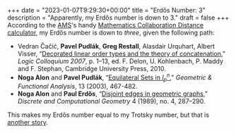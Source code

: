 +++
date = "2023-01-07T9:29:30+00:00"
title = "Erdős Number: 3"
description = "Apparently, my Erdős number is down to 3."
draft = false
+++
According to the [AMS](https://ams.org/)'s handy [Mathematics Collaboration Distance calculator](https://mathscinet.ams.org/mathscinet/collaborationDistance.html?group_source=328105), my Erdős number is down to _three_, given the following path:

* Vedran Čačić, **Pavel Pudlák**, **Greg Restall**, Alasdair Urquhart, Albert Visser, &ldquo;[Decorated linear order types and the theory of concatenation](https://consequently.org/writing/dlot/),&rdquo; _Logic Colloquium 2007_, p. 1–13, ed. F. Delon, U. Kohlenbach, P. Maddy and F. Stephan, Cambridge University Press, 2010. 
* **Noga Alon** and **Pavel Pudlák**, &ldquo;[Equilateral Sets in $l^n_p$](https://doi.org/10.1007/s00039-003-0418-7),&rdquo; _Geometric &amp; Functional Analysis_, 13 (2003), 467-482.
* **Noga Alon** and **Paul Erdős**, &ldquo;[Disjoint edges in geometric graphs](https://doi.org/10.1007/BF02187731),&rdquo; _Discrete and Computational Geometry_ 4 (1989), no. 4, 287–290.

This makes my Erdős number equal to my Trotsky number, but that is [another story](https://consequently.org/news/2005/08/01/logic_colloquium_2005_day_4/).

